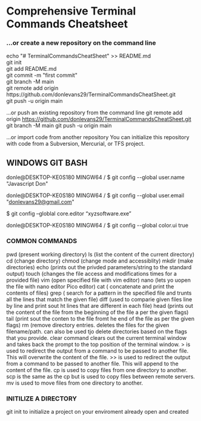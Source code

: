 <h1>Comprehensive Terminal Commands Cheatsheet</h1>
<h3> …or create a new repository on the command line </h3>
<p> 
echo "# TerminalCommandsCheatSheet" >> README.md</br>
git init</br>
git add README.md </br>
git commit -m "first commit" </br>
git branch -M main </br>
git remote add origin https://github.com/donlevans29/TerminalCommandsCheatSheet.git </br>
git push -u origin main </br>
</p>

…or push an existing repository from the command line
git remote add origin https://github.com/donlevans29/TerminalCommandsCheatSheet.git
git branch -M main
git push -u origin main

…or import code from another repository
You can initialize this repository with code from a Subversion, Mercurial, or TFS project.


<h2>WINDOWS GIT BASH</h2>
donle@DESKTOP-KE0S180 MINGW64 /
$ git config --global user.name "Javascript Don"


donle@DESKTOP-KE0S180 MINGW64 /
$ git config --global user.email "donlevans29@gmail.com"


$ git config –globlal core.editor “xyzsoftware.exe”

donle@DESKTOP-KE0S180 MINGW64 /
$ git config --global color.ui true

<h3>COMMON COMMANDS</h3>
pwd (present working directory)
ls (list the content of the current directory)
cd (change directory)
chmod (change mode and accessiblity)
mkdir (make directories)
echo (prints out the privded parameters/string to the standard output)
touch (changes the file access and modifications times for a provided file)
vim (open specified file with vim editor)
nano (lets yo uopen the file with nano editor Pico editor)
cat ( concatenate and print the contents of files)
grep ( search for a pattern in the specified file and trunts all the lines that match the given file)
diff (used to comparie given files line by line and print sout ht lines that are different in each file)
head (prints out the content of the file from the beginning of the file a per the given flags)
tail (print sout the conten to the file fromt he end of the file as per the given flags)
rm (remove directory entries. deletes the files for the given filename/path. can also be used tjo delete directories based on the flags that you provide.
clear command clears out the current terminal window and takes back the prompt to the top position of the terminal window.
> is used to redirect the output from a command to be passed to another file. This will overwrite the content of the file.
>> is used to redirect the output from a command to be passed to another file. This will append to the content of the file.
cp is used to copy files from one directory to another.
scp is the same as the cp but is used to copy files between remote servers.
mv is used to move files from one directory to another.


<h3>INITILIZE A DIRECTORY</h3>
git init to initialize a project on your enviroment already open and created
